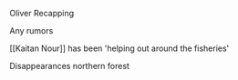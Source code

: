Oliver Recapping

Any rumors

[[Kaitan Nour]] has been 'helping out around the fisheries'

Disappearances northern forest

